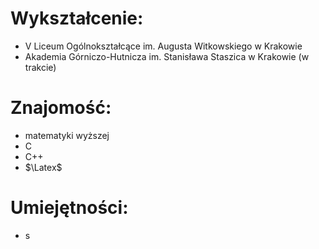 # Wykształcenie:
- V Liceum Ogólnokształcące im. Augusta Witkowskiego w Krakowie
- Akademia Górniczo-Hutnicza im. Stanisława Staszica w Krakowie (w trakcie)
# Znajomość:
- matematyki wyższej
- C
- C++
- $\Latex$ 
# Umiejętności:
- s
